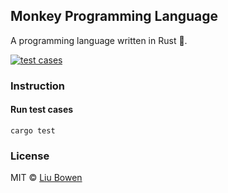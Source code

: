 ## Monkey Programming Language

A programming language written in Rust 🦀.

[![test cases](https://github.com/lbwa/monkey-rust/actions/workflows/test.yml/badge.svg)](https://github.com/lbwa/monkey-rust/actions/workflows/test.yml)

### Instruction

#### Run test cases

```console
cargo test
```

### License

MIT © [Liu Bowen](https://github.com/lbwa)

